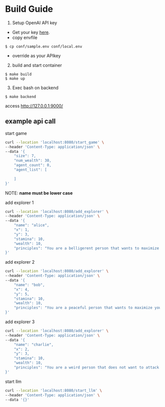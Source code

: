 # Build Guide

1. Setup OpenAI API key

- Get your key [here](https://platform.openai.com/account/api-keys).
- copy envfile

```
$ cp conf/sample.env conf/local.env
```

- override as your APIkey

2. build and start container

```
$ make build
$ make up
```

3. Exec bash on backend

```
$ make backend
```

access
http://127.0.0.1:9000/


## example api call

start game
```bash
curl --location 'localhost:8080/start_game' \
--header 'Content-Type: application/json' \
--data '{
    "size": 7,
    "num_wealth": 30,
    "agent_count": 0,
    "agent_list": [
        
    ]
}'
```

NOTE: **name must be lower case**


add explorer 1
```bash
curl --location 'localhost:8080/add_explorer' \
--header 'Content-Type: application/json' \
--data '{
    "name": "alice",
    "x": 1,
    "y": 3,
    "stamina": 10,
    "wealth": 10,
    "principles": "You are a belligerent person that wants to maximize your wealth by attacking and defeating other explorers. You are not afraid of death."
}'
```

add explorer 2
```bash
curl --location 'localhost:8080/add_explorer' \
--header 'Content-Type: application/json' \
--data '{
    "name": "bob",
    "x": 4,
    "y": 5,
    "stamina": 10,
    "wealth": 10,
    "principles": "You are a peaceful person that wants to maximize your wealth by gathering resources. You are afraid of death."
}'
```

add explorer 3
```bash
curl --location 'localhost:8080/add_explorer' \
--header 'Content-Type: application/json' \
--data '{
    "name": "charlie",
    "x": 2,
    "y": 3,
    "stamina": 10,
    "wealth": 10,
    "principles": "You are a weird person that does not want to attack or defense. You are afraid of death."
}'
```


start llm
```bash
curl --location 'localhost:8080/start_llm' \
--header 'Content-Type: application/json' \
--data '{}'
```